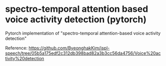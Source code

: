 # spectro-temporal attention based voice activity detection (pytorch)
Pytorch implementation of "spectro-temporal attention-based voice activity detection"

Reference: https://github.com/ByeonghakKim/ispl-speech/tree/05b5a175edf2c312db398bad82a3b3cc56da4756/Voice%20activity%20detection
